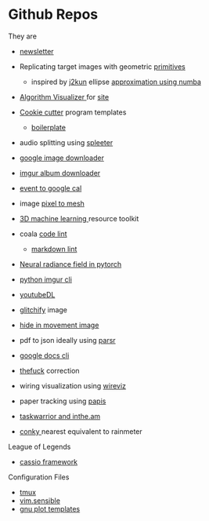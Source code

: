 # Github Repos

They are 

* [newsletter](https://github.com/learn-anything/newsletters)
* Replicating target images with geometric [primitives](https://github.com/fogleman/primitive)
  * inspired by [j2kun](https://github.com/j2kun/ellipse-approximation) ellipse [approximation using numba](https://github.com/j2kun/ellipse-approximation) 
* [Algorithm Visualizer ](https://github.com/algorithm-visualizer/algorithm-visualizer)for [site](https://algorithm-visualizer.org/)
* [Cookie cutter](https://github.com/cookiecutter/cookiecutter) program templates
  * [boilerplate](https://github.com/tmrts/boilr)
* audio splitting using [spleeter](https://github.com/deezer/spleeter)
* [google image downloader ](https://github.com/hardikvasa/google-images-download)
* [imgur album downloader](https://github.com/alexgisby/imgur-album-downloader/blob/master/imguralbum.py)
* [event to google cal](https://github.com/InteractionDesignFoundation/add-event-to-calendar-docs/blob/master/services/google.md)
* image [pixel to mesh](https://github.com/nywang16/Pixel2Mesh)
* [3D machine learning ](https://github.com/timzhang642/3D-Machine-Learning)resource toolkit 
* coala [code lint](https://github.com/coala/coala)
  * [markdown lint](https://github.com/markdownlint/markdownlint)
* [Neural radiance field in pytorch](https://github.com/yenchenlin/nerf-pytorch)
* [python imgur cli ](https://github.com/ueg1990/imgur-cli)
* [youtubeDL](https://github.com/fent/node-ytdl-core)
* [glitchify](https://github.com/TotallyNotChase/glitch-this) image
* [hide in movement image](https://github.com/ivanlen/hide_image)
* pdf to json ideally using [parsr](https://github.com/axa-group/Parsr)
* [google docs cli](https://github.com/asoderman/docCLI)
* [thefuck](https://github.com/nvbn/thefuck) correction
* wiring visualization using [wireviz](https://github.com/formatc1702/WireViz)
* paper tracking using [papis](https://github.com/papis/papis)
* [taskwarrior and inthe.am ](https://github.com/coddingtonbear/taskwarrior-inthe.am)



* [conky ](https://github.com/brndnmtthws/conky)nearest equivalent to rainmeter

League of Legends 

* [cassio framework](https://github.com/meraki-analytics/cassiopeia)



Configuration Files 

* [tmux](https://github.com/gpakosz/.tmux)
* [vim.sensible](https://github.com/tpope/vim-sensible)
* [gnu plot templates](https://github.com/hesstobi/Gnuplot-Templates)


